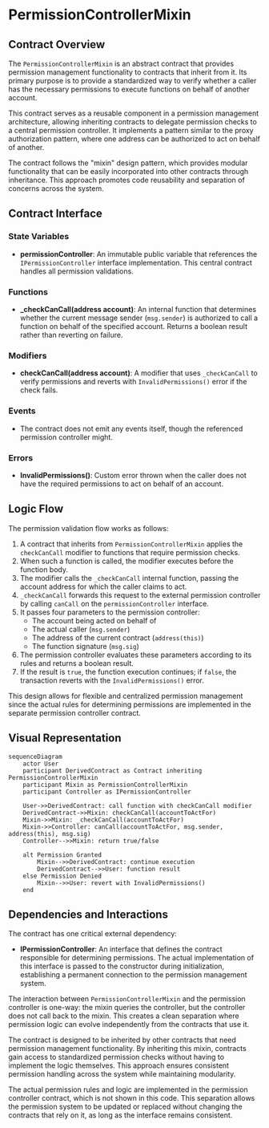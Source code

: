 # PermissionControllerMixin

## Contract Overview

The `PermissionControllerMixin` is an abstract contract that provides permission management functionality to contracts that inherit from it. Its primary purpose is to provide a standardized way to verify whether a caller has the necessary permissions to execute functions on behalf of another account. 

This contract serves as a reusable component in a permission management architecture, allowing inheriting contracts to delegate permission checks to a central permission controller. It implements a pattern similar to the proxy authorization pattern, where one address can be authorized to act on behalf of another.

The contract follows the "mixin" design pattern, which provides modular functionality that can be easily incorporated into other contracts through inheritance. This approach promotes code reusability and separation of concerns across the system.

## Contract Interface

### State Variables
- **permissionController**: An immutable public variable that references the `IPermissionController` interface implementation. This central contract handles all permission validations.

### Functions
- **_checkCanCall(address account)**: An internal function that determines whether the current message sender (`msg.sender`) is authorized to call a function on behalf of the specified account. Returns a boolean result rather than reverting on failure.

### Modifiers
- **checkCanCall(address account)**: A modifier that uses `_checkCanCall` to verify permissions and reverts with `InvalidPermissions()` error if the check fails.

### Events
- The contract does not emit any events itself, though the referenced permission controller might.

### Errors
- **InvalidPermissions()**: Custom error thrown when the caller does not have the required permissions to act on behalf of an account.

## Logic Flow

The permission validation flow works as follows:

1. A contract that inherits from `PermissionControllerMixin` applies the `checkCanCall` modifier to functions that require permission checks.
2. When such a function is called, the modifier executes before the function body.
3. The modifier calls the `_checkCanCall` internal function, passing the account address for which the caller claims to act.
4. `_checkCanCall` forwards this request to the external permission controller by calling `canCall` on the `permissionController` interface.
5. It passes four parameters to the permission controller:
   - The account being acted on behalf of
   - The actual caller (`msg.sender`)
   - The address of the current contract (`address(this)`)
   - The function signature (`msg.sig`)
6. The permission controller evaluates these parameters according to its rules and returns a boolean result.
7. If the result is `true`, the function execution continues; if `false`, the transaction reverts with the `InvalidPermissions()` error.

This design allows for flexible and centralized permission management since the actual rules for determining permissions are implemented in the separate permission controller contract.

## Visual Representation

```mermaid
sequenceDiagram
    actor User
    participant DerivedContract as Contract inheriting PermissionControllerMixin
    participant Mixin as PermissionControllerMixin
    participant Controller as IPermissionController
    
    User->>DerivedContract: call function with checkCanCall modifier
    DerivedContract->>Mixin: checkCanCall(accountToActFor)
    Mixin->>Mixin: _checkCanCall(accountToActFor)
    Mixin->>Controller: canCall(accountToActFor, msg.sender, address(this), msg.sig)
    Controller-->>Mixin: return true/false
    
    alt Permission Granted
        Mixin-->>DerivedContract: continue execution
        DerivedContract-->>User: function result
    else Permission Denied
        Mixin-->>User: revert with InvalidPermissions()
    end
```

## Dependencies and Interactions

The contract has one critical external dependency:

- **IPermissionController**: An interface that defines the contract responsible for determining permissions. The actual implementation of this interface is passed to the constructor during initialization, establishing a permanent connection to the permission management system.

The interaction between `PermissionControllerMixin` and the permission controller is one-way: the mixin queries the controller, but the controller does not call back to the mixin. This creates a clean separation where permission logic can evolve independently from the contracts that use it.

The contract is designed to be inherited by other contracts that need permission management functionality. By inheriting this mixin, contracts gain access to standardized permission checks without having to implement the logic themselves. This approach ensures consistent permission handling across the system while maintaining modularity.

The actual permission rules and logic are implemented in the permission controller contract, which is not shown in this code. This separation allows the permission system to be updated or replaced without changing the contracts that rely on it, as long as the interface remains consistent.
